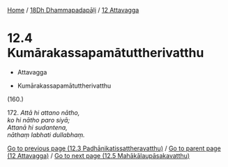
[Home](/) / [18Dh Dhammapadapāḷi](...md) / [12 Attavagga](../18Dh/12.md)

# 12.4 Kumārakassapamātuttherivatthu

* Attavagga

* Kumārakassapamātuttherivatthu

(160.)

172\. _Attā hi attano nātho,_  
_ko hi nātho paro siyā;_  
_Attanā hi sudantena,_  
_nāthaṃ labhati dullabhaṃ._  


[Go to previous page (12.3 Padhānikatissattheravatthu)](12.3.md) / [Go to parent page (12 Attavagga)](../18Dh/12.md) / [Go to next page (12.5 Mahākālaupāsakavatthu)](12.5.md)


